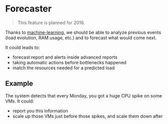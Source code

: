 # Forecaster

> This feature is planned for 2016.

Thanks to [machine-learning](https://en.wikipedia.org/wiki/Machine_learning), we should be able to analyze previous events (load evolution, RAM usage, etc.) and to forecast what would come next.

It could leads to:

* forecast report and alerts inside advanced reports
* taking automatic actions before bottlenecks happened
* match the resources needed for a predicted load

## Example

The system detects that every Monday, you got a huge CPU spike on some VMs. It could:

* report you this information
* scale up those VMs just before those spikes, and scale them down after
